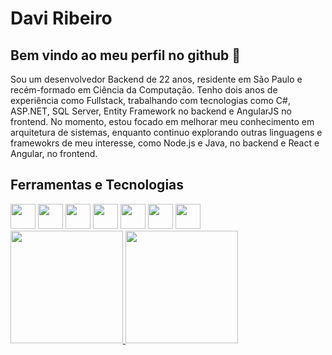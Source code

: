 # Davi Ribeiro  
## Bem vindo ao meu perfil no github 👋

Sou um desenvolvedor Backend de 22 anos, residente em São Paulo e recém-formado em Ciência da Computação. Tenho dois anos de experiência como Fullstack, trabalhando com tecnologias como C#, ASP.NET, SQL Server, Entity Framework no backend e AngularJS no frontend. No momento, estou focado em melhorar meu conhecimento em arquitetura de sistemas, enquanto continuo explorando outras linguagens e framewokrs de meu interesse, como Node.js e Java, no backend e React e Angular, no frontend. 

## Ferramentas e Tecnologias
<img loading="lazy" src="https://cdn.jsdelivr.net/gh/devicons/devicon@latest/icons/csharp/csharp-original.svg" width="40" height="40"/>
<img loading="lazy" src="https://cdn.jsdelivr.net/gh/devicons/devicon@latest/icons/microsoftsqlserver/microsoftsqlserver-original-wordmark.svg" width="40" height="40"/>
<img loading="lazy" src="https://cdn.jsdelivr.net/gh/devicons/devicon@latest/icons/nodejs/nodejs-original-wordmark.svg" width="40" height="40"/>
<img loading="lazy" src="https://cdn.jsdelivr.net/gh/devicons/devicon@latest/icons/javascript/javascript-original.svg" width="40" height="40"/>
<img loading="lazy" src="https://cdn.jsdelivr.net/gh/devicons/devicon@latest/icons/angular/angular-original.svg" width="40" height="40"/>
<img loading="lazy" src="https://cdn.jsdelivr.net/gh/devicons/devicon@latest/icons/mysql/mysql-original-wordmark.svg" width="40" height="40"/>
<img loading="lazy" src="https://cdn.jsdelivr.net/gh/devicons/devicon@latest/icons/git/git-original.svg" width="40" height="40"/>


<div>
<a href="https://github.com/ribeirodavi04">
<img loading="lazy" height="180em" src="https://github-readme-stats.vercel.app/api/top-langs/?username=ribeirodavi04&layout=compact&langs_count=7&theme=dracula"/>
<img loading="lazy" height="180em" src="https://github-readme-stats.vercel.app/api?username=ribeirodavi04&show_icons=true&theme=dracula&include_all_commits=true&count_private=true"/>
</div>
  
<!--
**ribeirodavi04/ribeirodavi04** is a ✨ _special_ ✨ repository because its `README.md` (this file) appears on your GitHub profile.

Here are some ideas to get you started:

- 🔭 I’m currently working on ...
- 🌱 I’m currently learning ...
- 👯 I’m looking to collaborate on ...
- 🤔 I’m looking for help with ...
- 💬 Ask me about ...
- 📫 How to reach me: ...
- 😄 Pronouns: ...
- ⚡ Fun fact: ...
-->
